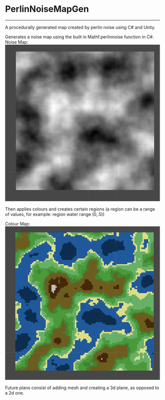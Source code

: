 # PerlinNoiseMapGen
---
A procedurally generated map created by perlin noise using C# and Unity.


Generates a noise map using the built in Mathf.perlinnoise function in C#.
Noise Map:
![noisemap](images/noisemap.png)

Then applies colours and creates certain regions (a region can be a range of values, for example: region water range (0,.5))

Colour Map: 
![colourmap](images/colourmap.png)

Future plans consist of adding mesh and creating a 3d plane, as opposed to a 2d one.
